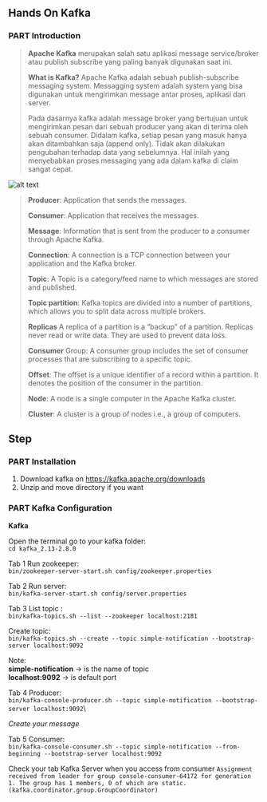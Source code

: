 ## Hands On Kafka

### PART Introduction
> **Apache Kafka** merupakan salah satu aplikasi message service/broker atau publish subscribe yang paling banyak digunakan saat ini.
> 
> **What is Kafka?** 
> Apache Kafka adalah sebuah publish-subscribe messaging system. Messagging system adalah system yang bisa digunakan untuk mengirimkan message antar proses, aplikasi dan server.
> 
> Pada dasarnya kafka adalah message broker yang bertujuan untuk mengirimkan pesan dari sebuah producer yang akan di terima oleh sebuah consumer. Didalam kafka, setiap pesan yang masuk hanya akan ditambahkan saja (append only). Tidak akan dilakukan pengubahan terhadap data yang sebelumnya. Hal inilah yang menyebabkan proses messaging yang ada dalam kafka di claim sangat cepat.

![alt text](https://miro.medium.com/max/1246/0*PNtmqvwCkatFDxZo.png)

> **Producer**: Application that sends the messages. 
> 
> **Consumer**: Application that receives the messages. 
> 
> **Message**: Information that is sent from the producer to a consumer through Apache Kafka.
>
> **Connection**: A connection is a TCP connection between your application and the Kafka broker.
>
> **Topic**: A Topic is a category/feed name to which messages are stored and published.
> 
> **Topic partition**: Kafka topics are divided into a number of partitions, which allows you to split data across multiple brokers.
> 
> **Replicas** A replica of a partition is a “backup” of a partition. Replicas never read or write data. They are used to prevent data loss.
> 
> **Consumer** Group: A consumer group includes the set of consumer processes that are subscribing to a specific topic.
> 
> **Offset**: The offset is a unique identifier of a record within a partition. It denotes the position of the consumer in the partition.
> 
> **Node**: A node is a single computer in the Apache Kafka cluster.
> 
> **Cluster**: A cluster is a group of nodes i.e., a group of computers.

## Step

### PART Installation
1. Download kafka on https://kafka.apache.org/downloads
2. Unzip and move directory if you want

### PART Kafka Configuration
**Kafka**

Open the terminal go to your kafka folder:\
`cd kafka_2.13-2.8.0`

Tab 1
Run zookeeper: \
`bin/zookeeper-server-start.sh config/zookeeper.properties`

Tab 2
Run server: \
`bin/kafka-server-start.sh config/server.properties`

Tab 3
List topic :\
`bin/kafka-topics.sh --list --zookeeper localhost:2181`

Create topic:\
`bin/kafka-topics.sh --create --topic simple-notification --bootstrap-server localhost:9092`

Note:\
**simple-notification** -> is the name of topic\
**localhost:9092** -> is default port

Tab 4
Producer:\
`bin/kafka-console-producer.sh --topic simple-notification --bootstrap-server localhost:9092`\

*Create your message*

Tab 5
Consumer:\
`bin/kafka-console-consumer.sh --topic simple-notification --from-beginning --bootstrap-server localhost:9092`

Check your tab Kafka Server when you access from consumer
`Assignment received from leader for group console-consumer-64172 for generation 1. The group has 1 members, 0 of which are static. (kafka.coordinator.group.GroupCoordinator)`

